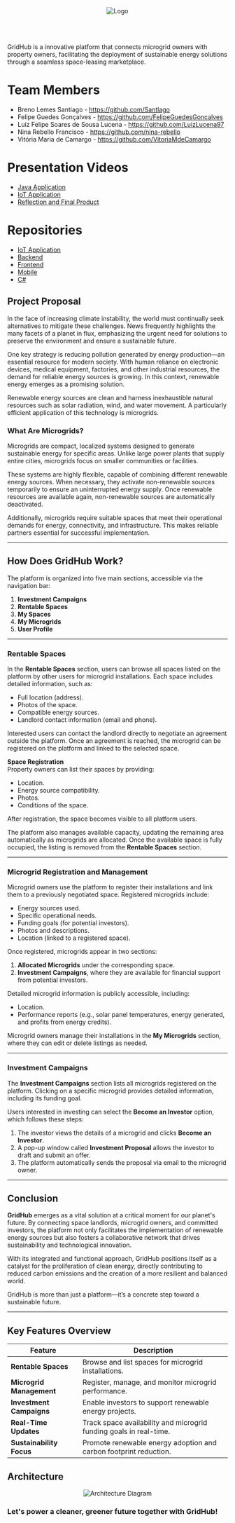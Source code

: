 <div align="center">
<img src="https://drive.google.com/uc?export=view&id=1yt32LMSDQzqUGvMimDFcOeXnM6Blrk1s" alt="Logo">
  <br><br><br><br>
</div>


GridHub is a innovative platform that connects microgrid owners with property owners, facilitating the deployment of sustainable energy solutions through a seamless space-leasing marketplace.

# Team Members

- Breno Lemes Santiago - https://github.com/Santlago
- Felipe Guedes Gonçalves - https://github.com/FelipeGuedesGoncalves
- Luiz Felipe Soares de Sousa Lucena - https://github.com/LuizLucena97
- Nina Rebello Francisco - https://github.com/nina-rebello
- Vitória Maria de Camargo - https://github.com/VitoriaMdeCamargo

# Presentation Videos
- [Java Application]()
- [IoT Application](https://youtu.be/LpBOj-QvhHc)
- [Reflection and Final Product](https://youtu.be/tdruTbBAiNg)
  
# Repositories

- [IoT Application](https://github.com/nina-rebello/GridHub_IoT)
- [Backend](https://github.com/Santlago/apigridhub)
- [Frontend](https://github.com/Santlago/webgridhub)
- [Mobile](https://github.com/FelipeGuedesGoncalves/GridHubMobile)
- [C#](https://github.com/LuizLucena97/GridHub)
  
## Project Proposal
In the face of increasing climate instability, the world must continually seek alternatives to mitigate these challenges. News frequently highlights the many facets of a planet in flux, emphasizing the urgent need for solutions to preserve the environment and ensure a sustainable future.

One key strategy is reducing pollution generated by energy production—an essential resource for modern society. With human reliance on electronic devices, medical equipment, factories, and other industrial resources, the demand for reliable energy sources is growing. In this context, renewable energy emerges as a promising solution.

Renewable energy sources are clean and harness inexhaustible natural resources such as solar radiation, wind, and water movement. A particularly efficient application of this technology is microgrids.

### What Are Microgrids?
Microgrids are compact, localized systems designed to generate sustainable energy for specific areas. Unlike large power plants that supply entire cities, microgrids focus on smaller communities or facilities.

These systems are highly flexible, capable of combining different renewable energy sources. When necessary, they activate non-renewable sources temporarily to ensure an uninterrupted energy supply. Once renewable resources are available again, non-renewable sources are automatically deactivated.

Additionally, microgrids require suitable spaces that meet their operational demands for energy, connectivity, and infrastructure. This makes reliable partners essential for successful implementation.

---

## How Does GridHub Work?

The platform is organized into five main sections, accessible via the navigation bar:

1. **Investment Campaigns**
2. **Rentable Spaces**
3. **My Spaces**
4. **My Microgrids**
5. **User Profile**

---

### Rentable Spaces

In the **Rentable Spaces** section, users can browse all spaces listed on the platform by other users for microgrid installations. Each space includes detailed information, such as:

- Full location (address).
- Photos of the space.
- Compatible energy sources.
- Landlord contact information (email and phone).

Interested users can contact the landlord directly to negotiate an agreement outside the platform. Once an agreement is reached, the microgrid can be registered on the platform and linked to the selected space.

**Space Registration**  
Property owners can list their spaces by providing:

- Location.
- Energy source compatibility.
- Photos.
- Conditions of the space.

After registration, the space becomes visible to all platform users.  

The platform also manages available capacity, updating the remaining area automatically as microgrids are allocated. Once the available space is fully occupied, the listing is removed from the **Rentable Spaces** section.

---

### Microgrid Registration and Management

Microgrid owners use the platform to register their installations and link them to a previously negotiated space. Registered microgrids include:

- Energy sources used.
- Specific operational needs.
- Funding goals (for potential investors).
- Photos and descriptions.
- Location (linked to a registered space).

Once registered, microgrids appear in two sections:

1. **Allocated Microgrids** under the corresponding space.
2. **Investment Campaigns**, where they are available for financial support from potential investors.

Detailed microgrid information is publicly accessible, including:

- Location.
- Performance reports (e.g., solar panel temperatures, energy generated, and profits from energy credits).

Microgrid owners manage their installations in the **My Microgrids** section, where they can edit or delete listings as needed.

---

### Investment Campaigns

The **Investment Campaigns** section lists all microgrids registered on the platform. Clicking on a specific microgrid provides detailed information, including its funding goal.

Users interested in investing can select the **Become an Investor** option, which follows these steps:

1. The investor views the details of a microgrid and clicks **Become an Investor**.
2. A pop-up window called **Investment Proposal** allows the investor to draft and submit an offer.
3. The platform automatically sends the proposal via email to the microgrid owner.

---

## Conclusion

**GridHub** emerges as a vital solution at a critical moment for our planet's future. By connecting space landlords, microgrid owners, and committed investors, the platform not only facilitates the implementation of renewable energy sources but also fosters a collaborative network that drives sustainability and technological innovation.

With its integrated and functional approach, GridHub positions itself as a catalyst for the proliferation of clean energy, directly contributing to reduced carbon emissions and the creation of a more resilient and balanced world.  

GridHub is more than just a platform—it’s a concrete step toward a sustainable future.  

---

## Key Features Overview

| **Feature**           | **Description**                                                                 |
|------------------------|---------------------------------------------------------------------------------|
| **Rentable Spaces**    | Browse and list spaces for microgrid installations.                            |
| **Microgrid Management** | Register, manage, and monitor microgrid performance.                          |
| **Investment Campaigns** | Enable investors to support renewable energy projects.                        |
| **Real-Time Updates**  | Track space availability and microgrid funding goals in real-time.             |
| **Sustainability Focus** | Promote renewable energy adoption and carbon footprint reduction.             |


## Architecture

<div align="center">
  <img src="https://drive.google.com/uc?export=view&id=12Ay-fUX9rtXzyFzs1ZmEbRqebAX69CR0" alt="Architecture Diagram">
</div>



### Let's power a cleaner, greener future together with **GridHub**!

